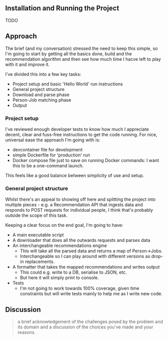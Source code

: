 
## Installation and Running the Project
TODO


## Approach
The brief (and my conversation) stressed the need to keep this simple, so I'm going to start by getting all the basics done, build and the recommendation algorithm and then see how much time I hacve left to play with it and improve it.

I've divided this into a few key tasks:
- Project setup and basic 'Hello World' run instructions
- General project structure
- Download and parse phase
- Person-Job matching phase
- Output


### Project setup
I've reviewed enough developer tests to know how much I appreciate decent, clear and fuss-free instructions to get the code running. For nice, universal ease the approach I'm going with is:
- devcontainer file for development
- simple Dockerfile for 'production' run
- Docker compose file just to save on running Docker commands: I want this to be a one-command launch.

This feels like a good balance between simplicity of use and setup.

### General project structure
Whilst there's an appeal to showing off here and splitting the project into multiple pieces - e.g. a Recommendation API that ingests data and responds to POST requests for individual people, I think that's probably outside the scope of this task.

Keeping a clear focus on the end goal, I'm going to have:
- A main executable script
- A downloader that does all the outwards requests and parses data
- An interchangeable recommendations engine
    - This will take all the parsed data and returns a map of Person->Jobs.
    - Interchangeable so I can play around with different versions as drop-in replacements.
- A formatter that takes the mapped recommendations and writes output
    - This could e.g. write to a DB, serialise to JSON, etc.
    - But here it will simply print to console.
- Tests
    - I'm not going to work towards 100% coverage, given time constraints but will write tests mainly to help me as I write new code.


 ## Discussion

 > a brief acknowledgement of the challenges posed by the problem and its domain and a discussion of the choices you've made and your reasons.